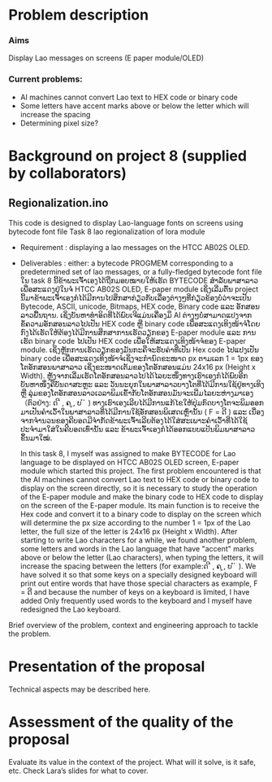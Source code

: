 # Problem description
### Aims
Display Lao messages on screens (E paper module/OLED)
### Current problems:
* AI machines cannot convert Lao text to HEX code or binary code
* Some letters have accent marks above or below the letter which will increase the spacing
* Determining pixel size?
# Background on project 8 (supplied by collaborators)

## Regionalization.ino
This code is designed to display Lao-language fonts on screens using bytecode font file
Task 8 lao regionalization of lora module
 - Requirement : displaying a lao messages on the HTCC AB02S OLED.
 - Deliverables : either: a bytecode PROGMEM corresponding to a predetermined set of lao messages, or a fully-fledged bytecode font file
     ໃນ task 8  ນີ້ຂ້າພະເຈົ້າເອງໄດ້ຖືກມອບໝາຍໃຫ້ເຮັດ BYTECODE ສຳລັບພາສາລາວເພື່ອສະແດງຢູ່ໃນຈໍ HTCC AB02S OLED, E-paper module ເຊິ່ງເລີ່ມຕົ້ນ project ນີ້ມາຂ້າພະເຈົ້າເອງກໍໄດ້ມີການໄປສຶກສາກ່ຽວກັບເລື່ອງຕ່າງໆທີ່ກ່ຽວຂ້ອງບໍ່ວ່າຈະເປັນ Bytecode, ASCII, unicode, Bitmaps, HEX code, Binary code ແລະ ອັກສອນລາວພື້ນຖານ. ເຊິ່ງບັນຫາທຳອິດທີ່ໄດ້ພົບເຈີແມ່ນເຄື່ອງມຶ AI ຕ່າງໆບໍ່ສາມາດແປງຈາກຂໍ້ຄວາມອັກສອນລາວໄປເປັນ HEX code ຫຼື binary code ເພື່ອສະແດງເທິງໜ້າຈໍໂດຍກົງໄດ້ເຮັດໃຫ້ຕ້ອງໄດ້ມີການສຶກສາການເຮັດວຽກຂອງ E-paper module ແລະ ການເຮັດ binary code ໄປເປັນ HEX code ເພື່ອໃຫ້ສະແດງເທິງໜ້າຈໍຂອງ E-paper module. ເຊິ່ງຫຼັກການເຮັດວຽກຂອງມັນກະຄືຈະຮັບຄ່າທີ່ເປັນ Hex code ໄປແປງເປັນ binary code ເພື່ອສະແດງເທິງໜ້າຈໍເຊິ່ງຈະກຳນົດຂະໜາດ px ຕາມເລກ 1 = 1px ຂອງໂຕອັກສອນພາສາລາວ ເຊິ່ງຂະໜາດເຕັມຂອງໂຕອັກສອນແມ່ນ 24x16 px (Height x Width). ຫຼັງຈາກເລີ່ມເຮັດໂຕອັກສອນລາວໄປໄດ້ໄລຍະໜຶ່ງທາງເຮົາເອງກໍໄດ້ພົບອີກບັນຫາໜຶ່ງຄືບັນດາສະຫຼະ ແລະ ວັນນະຍຸກໃນພາສາລາວບາງໂຕທີ່ໄດ້ມີການໃຊ້ຢູ່ທາງເທິງ​ຫຼື ລຸ່ມຂອງໂຕອັກສອນລາວເວລາພິມເຂົ້າກັບໂຕອັກສອນມັນຈະເພີ່ມໄລຍະຫ່າງມາເອງ（ຕົວຢ່າງ: ດ ີ , ຄ ູ, ບ ໍ ່ ) ທາງເຮົາເອງເລີຍໄດ້ມີການແກ້ໄຂໃຫ້ປຸ່ມກົດບາງໂຕຈະພິມອອກມາເປັນຄຳເວົ້າໃນພາສາລາວທີ່ໄດ້ມີການໃຊ້ອັກສອນພິເສດເຫຼົ່ານັ້ນ ( F = ດີ ) ແລະ ເນື່ອງຈາກຈຳນວນຂອງຄີບອດມີຈຳກັດຂ້າພະເຈົ້າເລີຍຕ້ອງໄດ້ໃສ່ສະເພາະຄຳເວົ້າທີ່ໄດ້ໃຊ້ປະຈຳມາໃສ່ໃນຄີບອດເທົ່ານັ້ນ ແລະ ຂ້າພະເຈົ້າເອງກໍໄດ້ອອກແບບແປ້ນພິມພາສາລາວຂຶ້ນມາໃໝ່.

   In this task 8, I myself was assigned to make BYTECODE for Lao language to be displayed on HTCC AB02S OLED screen, E-paper module which started this project. The first problem encountered is that the AI machines cannot convert Lao text to HEX code or binary code to display on the screen directly, so it is necessary to study the operation of the E-paper module and make the binary code to HEX code to display on the screen of the E-paper module. Its main function is to receive the Hex code and convert it to a binary code to display on the screen which will determine the px size according to the number 1 = 1px of the Lao letter, the full size of the letter is 24x16 px (Height x Width). After starting to write Lao characters for a while, we found another problem, some letters and words in the Lao language that have "accent" marks above or below the letter (Lao characters), when typing the letters, it will increase the spacing between the letters (for example:ດ ີ , ຄ ູ, ບ ໍ ່ ). We have solved it so that some keys on a specially designed keyboard will print out entire words that have those special characters as example, F = ດີ and because the number of keys on a keyboard is limited, I have added Only frequently used words to the keyboard and I myself have redesigned the Lao keyboard.

Brief overview of the problem, context and engineering approach to tackle the problem.

# Presentation of the proposal

Technical aspects may be described here.

# Assessment of the quality of the proposal

Evaluate its value in the context of the project. What will it solve, is it safe, etc. Check Lara’s slides for what to cover.


